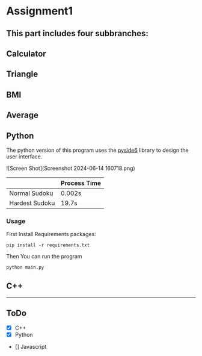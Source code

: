 # Assignment1
This part includes four subbranches:
---
Calculator
---
Triangle
---
BMI
---
Average
---
## Python
The python version of this program uses the [pyside6](https://doc.qt.io/qtforpython-6/) library to design the user interface.

![Screen Shot](Screenshot 2024-06-14 160718.png)

|   | Process Time |
|---|--------------|
|Normal Sudoku |0.002s |
|Hardest Sudoku | 19.7s |

### Usage 
First Install Requirements packages:
```
pip install -r requirements.txt
```
Then You can run the program
```
python main.py
```
## C++

---
## ToDo
- [x] C++
- [x] Python
- [] Javascript
